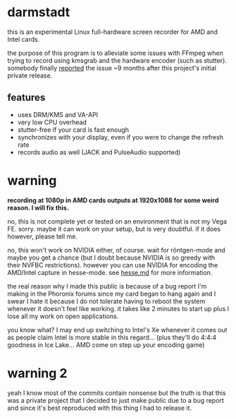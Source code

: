 # darmstadt

this is an experimental Linux full-hardware screen recorder for AMD and Intel cards.

the purpose of this program is to alleviate some issues with FFmpeg when trying to record using kmsgrab and the hardware encoder (such as stutter). somebody finally [reported](https://trac.ffmpeg.org/ticket/8377) the issue ~9 months after this project's initial private release.

## features

- uses DRM/KMS and VA-API
- very low CPU overhead
- stutter-free if your card is fast enough
- synchronizes with your display, even if you were to change the refresh rate
- records audio as well (JACK and PulseAudio supported)

# warning

**recording at 1080p in AMD cards outputs at 1920x1088 for some weird reason. I will fix this.**

no, this is not complete yet or tested on an environment that is not my Vega FE. sorry.
maybe it can work on your setup, but is very doubtful. if it does however, please tell me.

no, this won't work on NVIDIA either, of course. wait for röntgen-mode and maybe you get a chance (but I doubt because NVIDIA is so greedy with their NVFBC restrictions).
however you can use NVIDIA for encoding the AMD/Intel capture in hesse-mode. see [hesse.md](hesse.md) for more information.

the real reason why I made this public is because of a bug report I'm making in the Phoronix forums since my card began to hang again and I swear I hate it because I do not tolerate having to reboot the system whenever it doesn't feel like working. it takes like 2 minutes to start up plus I lose all my work on open applications.

you know what? I may end up switching to Intel's Xe whenever it comes out as people claim Intel is more stable in this regard... (plus they'll do 4:4:4 goodness in Ice Lake... AMD come on step up your encoding game)

# warning 2

yeah I know most of the commits contain nonsense but the truth is that this was a private project that I decided to just make public due to a bug report and since it's best reproduced with this thing I had to release it.
